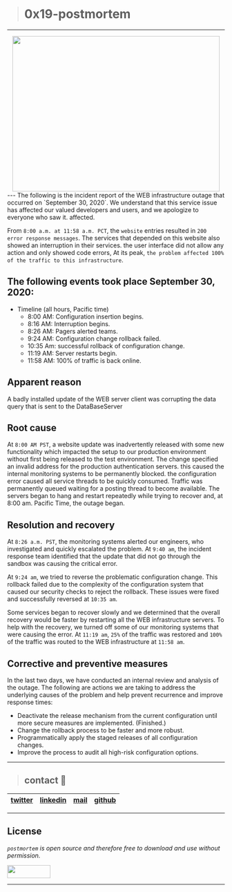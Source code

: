 > # 0x19-postmortem
---
<center><a href="url"><img src="https://pbs.twimg.com/media/D71yyZAWkAAPRbb.jpg" width="480" height="360"></a></center>
---
The following is the incident report of the WEB infrastructure outage that occurred on `September 30, 2020`. We understand that this service issue has affected our valued developers and users, and we apologize to everyone who saw it. affected.

From `8:00 a.m. at 11:58 a.m. PCT`, the `website` entries resulted in `200 error response messages`. The services that depended on this website also showed an interruption in their services.
the user interface did not allow any action and only showed code errors, At its peak, `the problem affected 100% of the traffic to this infrastructure`.

## The following events took place September 30, 2020:

* Timeline (all hours, Pacific time)
  * 8:00 AM: Configuration insertion begins.
  * 8:16 AM: Interruption begins.
  * 8:26 AM: Pagers alerted teams.
  * 9:24 AM: Configuration change rollback failed.
  * 10:35 Am: successful rollback of configuration change.
  * 11:19 AM: Server restarts begin.
  * 11:58 AM: 100% of traffic is back online.

## Apparent reason

A badly installed update of the WEB server client was corrupting the data query that is sent to the DataBaseServer

## Root cause

At `8:00 AM PST`, a website update was inadvertently released with some new functionality which impacted the setup to our production environment without first being released to the test environment. The change specified an invalid address for the production authentication servers. this caused the internal monitoring systems to be permanently blocked. the configuration error caused all service threads to be quickly consumed. Traffic was permanently queued waiting for a posting thread to become available. The servers began to hang and restart repeatedly while trying to recover and, at 8:00 am. Pacific Time, the outage began.

## Resolution and recovery

At `8:26 a.m. PST`, the monitoring systems alerted our engineers, who investigated and quickly escalated the problem. At `9:40 am`, the incident response team identified that the update that did not go through the sandbox was causing the critical error.

At `9:24 am`, we tried to reverse the problematic configuration change. This rollback failed due to the complexity of the configuration system that caused our security checks to reject the rollback. These issues were fixed and successfully reversed at `10:35 am`.

Some services began to recover slowly and we determined that the overall recovery would be faster by restarting all the WEB infrastructure servers. To help with the recovery, we turned off some of our monitoring systems that were causing the error. At `11:19 am`, `25%` of the traffic was restored and `100%` of the traffic was routed to the WEB infrastructure at `11:58 am`.

## Corrective and preventive measures

In the last two days, we have conducted an internal review and analysis of the outage. The following are actions we are taking to address the underlying causes of the problem and help prevent recurrence and improve response times:

* Deactivate the release mechanism from the current configuration until more secure measures are implemented. (Finished.)
* Change the rollback process to be faster and more robust.
* Programmatically apply the staged releases of all configuration changes.
* Improve the process to audit all high-risk configuration options.

---
> ## contact 💬

| [twitter](https://twitter.com/RICARDO1470) | [linkedin](https://www.linkedin.com/in/ricardo-alfonso-camayo/) | [mail](1466@holbertonschool.com) | [github](https://github.com/ricardo1470/README/blob/master/README.md) |
|---|---|---|---|

---

## License
*`postmortem` is open source and therefore free to download and use without permission.*

<a href="url"><img src="https://www.holbertonschool.com/holberton-logo.png" align="middle" width="100" height="30"></a>

---